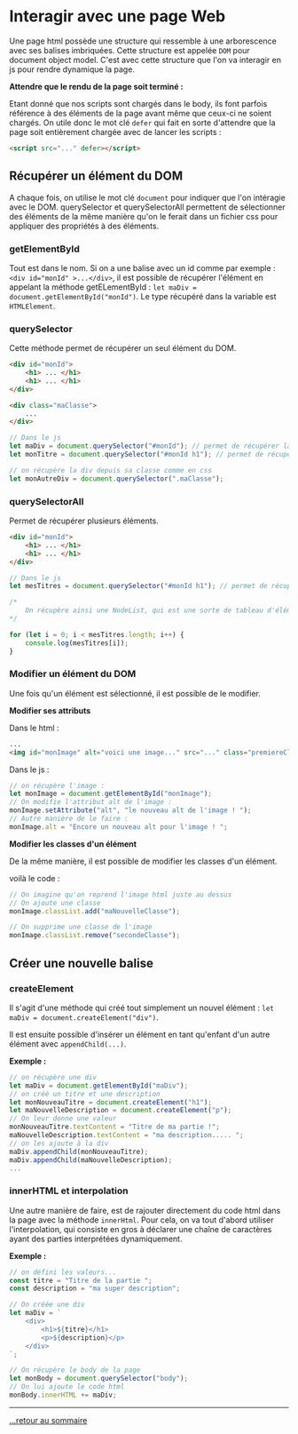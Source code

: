 # Interagir avec une page Web

Une page html possède une structure qui ressemble à une arborescence avec ses balises imbriquées. Cette structure est appelée `DOM` pour document object model.
C'est avec cette structure que l'on va interagir en js pour rendre dynamique la page.

**Attendre que le rendu de la page soit terminé :**

Etant donné que nos scripts sont chargés dans le body, ils font parfois référence à des éléments de la page avant même que ceux-ci ne soient chargés. On utile donc le mot clé `defer` qui fait en sorte d'attendre que la page soit entièrement chargée avec de lancer les scripts :

```html
<script src="..." defer></script>
```

## Récupérer un élément du DOM

A chaque fois, on utilise le mot clé `document` pour indiquer que l'on intéragie avec le DOM. querySelector et querySelectorAll permettent de sélectionner des éléments de la même manière qu'on le ferait dans un fichier css pour appliquer des propriétés à des éléments.

### getElementById

Tout est dans le nom. Si on a une balise avec un id comme par exemple : `<div id="monId" >...</div>`, il est possible de récupérer l'élément en appelant la méthode getELementById : `let maDiv = document.getElementById("monId")`.
Le type récupéré dans la variable est `HTMLElement`.

### querySelector

Cette méthode permet de récupérer un seul élément du DOM.

```html
<div id="monId">
    <h1> ... </h1>
    <h1> ... </h1>
</div>

<div class="maClasse">
    ...
</div>
```

```js
// Dans le js
let maDiv = document.querySelector("#monId"); // permet de récupérer la div
let monTitre = document.querySelector("#monId h1"); // permet de récupérer le premier titre

// on récupère la div depuis sa classe comme en css 
let monAutreDiv = document.querySelector(".maClasse");
```

### querySelectorAll

Permet de récupérer plusieurs éléments.

```html
<div id="monId">
    <h1> ... </h1>
    <h1> ... </h1>
</div>
```

```js
// Dans le js
let mesTitres = document.querySelector("#monId h1"); // permet de récupérer les deux titres

/*
    On récupère ainsi une NodeList, qui est une sorte de tableau d'éléments que l'on peut parcourir
*/

for (let i = 0; i < mesTitres.length; i++) {
    console.log(mesTitres[i]);
}
```

### Modifier un élément du DOM

Une fois qu'un élément est sélectionné, il est possible de le modifier.

**Modifier ses attributs**

Dans le html :

```html
...
<img id="monImage" alt="voici une image..." src="..." class="premiereClasse secondeClasse">
```

Dans le js :

```js
// on récupère l'image :
let monImage = document.getElementById("monImage");
// On modifie l'attribut alt de l'image :
monImage.setAttribute("alt", "le nouveau alt de l'image ! ");
// Autre manière de le faire :
monImage.alt = "Encore un nouveau alt pour l'image ! ";
```

**Modifier les classes d'un élément**

De la même manière, il est possible de modifier les classes d'un élément.

voilà le code :

```js
// On imagine qu'on reprend l'image html juste au dessus
// On ajoute une classe 
monImage.classList.add("maNouvelleClasse");

// On supprime une classe de l'image
monImage.classList.remove("secondeClasse");
```

## Créer une nouvelle balise

### createElement

Il s'agit d'une méthode qui créé tout simplement un nouvel élément : `let maDiv = document.createElement("div")`.

Il est ensuite possible d'insérer un élément en tant qu'enfant d'un autre élément avec `appendChild(...)`.

**Exemple :**

```js
// on récupère une div
let maDiv = document.getElementById("maDiv");
// on créé un titre et une description
let monNouveauTitre = document.createElement("h1");
let maNouvelleDescription = document.createElement("p");
// On leur donne une valeur
monNouveauTitre.textContent = "Titre de ma partie !";
maNouvelleDescription.textContent = "ma description..... ";
// on les ajoute à la div 
maDiv.appendChild(monNouveauTitre);
maDiv.appendChild(maNouvelleDescription);
...
```

### innerHTML et interpolation

Une autre manière de faire, est de rajouter directement du code html dans la page avec la méthode `innerHtml`.
Pour cela, on va tout d'abord utiliser l'interpolation, qui consiste en gros à déclarer une chaîne de caractères ayant des parties interprétées dynamiquement.

**Exemple :**

```js
// on défini les valeurs...
const titre = "Titre de la partie ";
const description = "ma super description";

// On créée une div
let maDiv = `
    <div>
        <h1>${titre}</h1>
        <p>${description}</p>
    </div>
`;

// On récupère le body de la page
let monBody = document.querySelector("body");
// On lui ajoute le code html
monBody.innerHTML += maDiv;
```

---

[...retour au sommaire](../sommaire.md)
